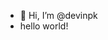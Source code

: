 - 👋 Hi, I’m @devinpk
- hello world!

<!---
devinpk/devinpk is a ✨ special ✨ repository because its `README.md` (this file) appears on your GitHub profile.
You can click the Preview link to take a look at your changes.
--->
